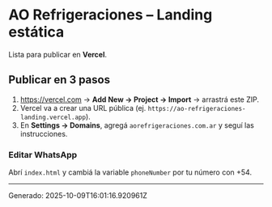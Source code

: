 # AO Refrigeraciones – Landing estática

Lista para publicar en **Vercel**.

## Publicar en 3 pasos
1) https://vercel.com → **Add New → Project → Import** → arrastrá este ZIP.
2) Vercel va a crear una URL pública (ej. `https://ao-refrigeraciones-landing.vercel.app`).
3) En **Settings → Domains**, agregá `aorefrigeraciones.com.ar` y seguí las instrucciones.

### Editar WhatsApp
Abrí `index.html` y cambiá la variable `phoneNumber` por tu número con +54.

---
Generado: 2025-10-09T16:01:16.920961Z
